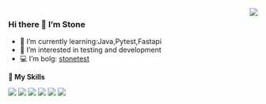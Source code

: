 <a href="#">
  <img align="right" src="https://github-readme-stats.vercel.app/api?username=Stone233&show_icons=true&count_private=true&hide=prs&theme=default_repocard" />
</a>

### Hi there 👋 **I’m Stone**

- 🌱 I’m currently learning:Java,Pytest,Fastapi
- 👀 I’m interested in testing and development
- 💻 I’m bolg: [stonetest](https://stonetest.top)

**🌟 My Skills**  

![](https://img.shields.io/badge/-Python-3e74a2?style=flat-square&logo=Python&logoColor=fff)
![](https://img.shields.io/badge/-Jenkins-D24939?style=flat-square&logo=Jenkins&logoColor=fff)
![](https://img.shields.io/badge/-Docker-2496ED?style=flat-square&logo=Docker&logoColor=fff)
![](https://img.shields.io/badge/-Linux-000000?style=flat-square&logo=Linux&logoColor=fff)
![](https://img.shields.io/badge/-MySQL-4479A1?style=flat-square&logo=MySQL&logoColor=fff)
![](https://img.shields.io/badge/-Redis-DC382D?style=flat-square&logo=Redis&logoColor=fff)
